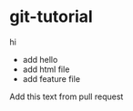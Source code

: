 # git-tutorial

hi
- add hello
- add html file
- add feature file 

Add this text from pull request
